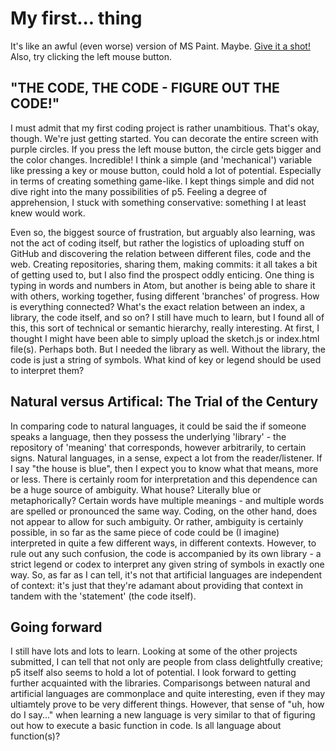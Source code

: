 # My first... thing



It's like an awful (even worse) version of MS Paint. Maybe. [Give it a shot!](https://cdn.rawgit.com/Magnusaur/aesth-prog/c90f43e9/mini_ex/mini_ex1/p5/empty-example/index.html) Also, try clicking the left mouse button.

## "THE CODE, THE CODE - FIGURE OUT THE CODE!"
I must admit that my first coding project is rather unambitious. That's okay, though. We're just getting started. You can decorate the entire screen with purple circles. If you press the left mouse button, the circle gets bigger and the color changes. Incredible! I think a simple (and 'mechanical') variable like pressing a key or mouse button, could hold a lot of potential. Especially in terms of creating something game-like. I kept things simple and did not dive right into the many possibilities of p5. Feeling a degree of apprehension, I stuck with something conservative: something I at least knew would work.

Even so, the biggest source of frustration, but arguably also learning, was not the act of coding itself, but rather the logistics of uploading stuff on GitHub and discovering the relation between different files, code and the web. Creating repositories, sharing them, making commits: it all takes a bit of getting used to, but I also find the prospect oddly enticing. One thing is typing in words and numbers in Atom, but another is being able to share it with others, working together, fusing different 'branches' of progress. 
How is everything connected? What's the exact relation between an index, a library, the code itself, and so on? I still have much to learn, but I found all of this, this sort of technical or semantic hierarchy, really interesting. 
At first, I thought I might have been able to simply upload the sketch.js or index.html file(s). Perhaps both. But I needed the library as well. Without the library, the code is just a string of symbols. What kind of key or legend should be used to interpret them?

## Natural versus Artifical: The Trial of the Century
In comparing code to natural languages, it could be said the if someone speaks a language, then they possess the underlying 'library' - the repository of 'meaning' that corresponds, however arbitrarily, to certain signs. Natural languages, in a sense, expect a lot from the reader/listener. If I say "the house is blue", then I expect you to know what that means, more or less. There is certainly room for interpretation and this dependence can be a huge source of ambiguity. What house? Literally blue or metaphorically? Certain words have multiple meanings - and multiple words are spelled or pronounced the same way.
Coding, on the other hand, does not appear to allow for such ambiguity. Or rather, ambiguity is certainly possible, in so far as the same piece of code could be (I imagine) interpreted in quite a few different ways, in different contexts. However, to rule out any such confusion, the code is accompanied by its own library - a strict legend or codex to interpret any given string of symbols in exactly one way. So, as far as I can tell, it's not that artificial languages are independent of context: it's just that they're adamant about providing that context in tandem with the 'statement' (the code itself).

## Going forward
I still have lots and lots to learn. Looking at some of the other projects submitted, I can tell that not only are people from class delightfully creative; p5 itself also seems to hold a lot of potential. I look forward to getting further acquainted with the libraries. Comparisongs between natural and artificial languages are commonplace and quite interesting, even if they may ultiamtely prove to be very different things. However, that sense of "uh, how do I say..." when learning a new language is very similar to that of figuring out how to execute a basic function in code. Is all language about function(s)?
